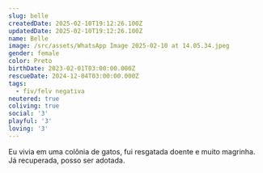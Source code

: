 ```yaml
---
slug: belle
createdDate: 2025-02-10T19:12:26.100Z
updatedDate: 2025-02-10T19:12:26.100Z
name: Belle
image: /src/assets/WhatsApp Image 2025-02-10 at 14.05.34.jpeg
gender: female
color: Preto
birthDate: 2023-02-01T03:00:00.000Z
rescueDate: 2024-12-04T03:00:00.000Z
tags:
  - fiv/felv negativa
neutered: true
coliving: true
social: '3'
playful: '3'
loving: '3'
---
```


Eu vivia em uma colônia de gatos, fui resgatada doente e muito magrinha. Já recuperada, posso ser adotada.
